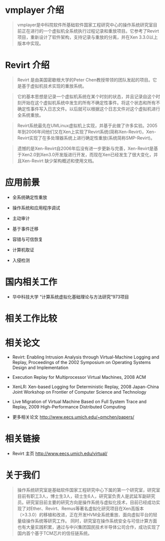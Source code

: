 


# vmplayer 介绍 #

> vmplayer是中科院软件所基础软件国家工程研究中心的操作系统研究室目前正在进行的一个虚拟机全系统执行过程记录和重放项目。它参考了Revirt项目，重新设计了软件架构，支持记录与重放的分离，并在Xen 3.3.0以上版本中实现。


# Revirt 介绍 #

> Revirt 是由美国密歇根大学的Peter Chen教授带领的团队发起的项目。它是基于虚拟机技术实现的重放系统。

> 它的基本思想是记录一个虚拟机系统在某个时刻的状态，并且记录自这个时刻开始在这个虚拟机系统中发生的所有不确定性事件。将这个状态和所有不确定性事件写入日志文件。以后就可以根据这个日志文件对这个虚拟机进行全系统重放。

> Revirt系统最先在UMLinux虚拟机上实现，并基于此做了许多实验。2005年到2006年间他们又在Xen上实现了Revirt系统(简称Xen-Revirt)，Xen-Revirt实现了在多处理器系统上进行确定性重放(系统简称SMP-Revirt)。

> 遗憾的是Xen-Revirt自2006年后没有进一步更新与完善，Xen-Revirt是基于Xen2.0到Xen3.0开发版进行开发，而现在Xen已经发生了很大变化，并且Xen-Revirt 缺少架构概述和使用文档。



# 应用前景 #

  * 全系统确定性重放

  * 操作系统和应用程序调试

  * 主动审计

  * 基于事件迁移

  * 容错与可信恢复

  * 计算机取证

  * 入侵检测

# 国内相关工作 #

  * 华中科技大学 “计算系统虚拟化基础理论与方法研究”973项目

# 相关工作比较 #

# 相关论文 #

  * Revirt: Enabling Intrusion Analysis through Virtual-Machine Logging and Replay, Proceedings of the 2002 Symposium on Operating Systems Design and Implementation

  * Execution Replay for Multiprocessor Virtual Machines, 2008 ACM

  * XenLR: Xen-based Logging for Deterministic Replay, 2008 Japan-China Joint Workshop on Frontier of Computer Science and Technology

  * Live Migration of Virtual Machine Based on Full System Trace and Replay, 2009 High-Performance Distributed Computing

  * 更多相关论文 http://www.eecs.umich.edu/~pmchen/papers/

# 相关链接 #

  * Revirt 主页 http://www.eecs.umich.edu/virtual/

# 关于我们 #

> 操作系统研究室是基础软件国家工程研究中心下属的第一个研究室，研究室目前有职工3人，博士生3人，硕士生6人，研究室负责人是武延军副研究员。研究室目前主要的研究方向是操作系统与虚拟化技术，目前已经成功实现了对Ether、Revirt、Remus等著名虚拟化研究项目在Xen高版本（>3.3.0）的移植和改进，正在开发HVM全系统重放、面向虚拟平台的轻量级操作系统等研究工作。
> 同时，研究室在操作系统安全与可信计算方面也有大量实践积累，通过与中兴集团国民技术半导体公司合作，成功实现了国内首个基于TCM芯片的信任链系统。
